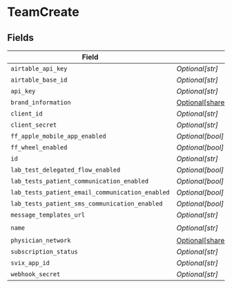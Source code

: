 # TeamCreate


## Fields

| Field                                                                                                  | Type                                                                                                   | Required                                                                                               | Description                                                                                            |
| ------------------------------------------------------------------------------------------------------ | ------------------------------------------------------------------------------------------------------ | ------------------------------------------------------------------------------------------------------ | ------------------------------------------------------------------------------------------------------ |
| `airtable_api_key`                                                                                     | *Optional[str]*                                                                                        | :heavy_minus_sign:                                                                                     | N/A                                                                                                    |
| `airtable_base_id`                                                                                     | *Optional[str]*                                                                                        | :heavy_minus_sign:                                                                                     | N/A                                                                                                    |
| `api_key`                                                                                              | *Optional[str]*                                                                                        | :heavy_minus_sign:                                                                                     | N/A                                                                                                    |
| `brand_information`                                                                                    | [Optional[shared.BrandInformation]](undefined/models/shared/brandinformation.md)                       | :heavy_minus_sign:                                                                                     | N/A                                                                                                    |
| `client_id`                                                                                            | *Optional[str]*                                                                                        | :heavy_minus_sign:                                                                                     | N/A                                                                                                    |
| `client_secret`                                                                                        | *Optional[str]*                                                                                        | :heavy_minus_sign:                                                                                     | N/A                                                                                                    |
| `ff_apple_mobile_app_enabled`                                                                          | *Optional[bool]*                                                                                       | :heavy_minus_sign:                                                                                     | N/A                                                                                                    |
| `ff_wheel_enabled`                                                                                     | *Optional[bool]*                                                                                       | :heavy_minus_sign:                                                                                     | N/A                                                                                                    |
| `id`                                                                                                   | *Optional[str]*                                                                                        | :heavy_minus_sign:                                                                                     | N/A                                                                                                    |
| `lab_test_delegated_flow_enabled`                                                                      | *Optional[bool]*                                                                                       | :heavy_minus_sign:                                                                                     | N/A                                                                                                    |
| `lab_tests_patient_communication_enabled`                                                              | *Optional[bool]*                                                                                       | :heavy_minus_sign:                                                                                     | N/A                                                                                                    |
| `lab_tests_patient_email_communication_enabled`                                                        | *Optional[bool]*                                                                                       | :heavy_minus_sign:                                                                                     | N/A                                                                                                    |
| `lab_tests_patient_sms_communication_enabled`                                                          | *Optional[bool]*                                                                                       | :heavy_minus_sign:                                                                                     | N/A                                                                                                    |
| `message_templates_url`                                                                                | *Optional[str]*                                                                                        | :heavy_minus_sign:                                                                                     | N/A                                                                                                    |
| `name`                                                                                                 | *Optional[str]*                                                                                        | :heavy_check_mark:                                                                                     | N/A                                                                                                    |
| `physician_network`                                                                                    | [Optional[shared.TeamCreatePhysicianNetworkT]](undefined/models/shared/teamcreatephysiciannetworkt.md) | :heavy_minus_sign:                                                                                     | N/A                                                                                                    |
| `subscription_status`                                                                                  | *Optional[str]*                                                                                        | :heavy_minus_sign:                                                                                     | N/A                                                                                                    |
| `svix_app_id`                                                                                          | *Optional[str]*                                                                                        | :heavy_minus_sign:                                                                                     | N/A                                                                                                    |
| `webhook_secret`                                                                                       | *Optional[str]*                                                                                        | :heavy_minus_sign:                                                                                     | N/A                                                                                                    |